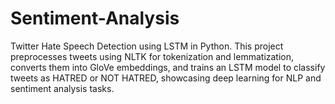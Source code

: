 # Sentiment-Analysis
Twitter Hate Speech Detection using LSTM in Python. This project preprocesses tweets using NLTK for tokenization and lemmatization, converts them into GloVe embeddings, and trains an LSTM model to classify tweets as HATRED or NOT HATRED, showcasing deep learning for NLP and sentiment analysis tasks.
